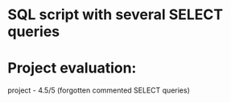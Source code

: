 # SQL script with several SELECT queries

# Project evaluation:
project - 4.5/5 (forgotten commented SELECT queries)